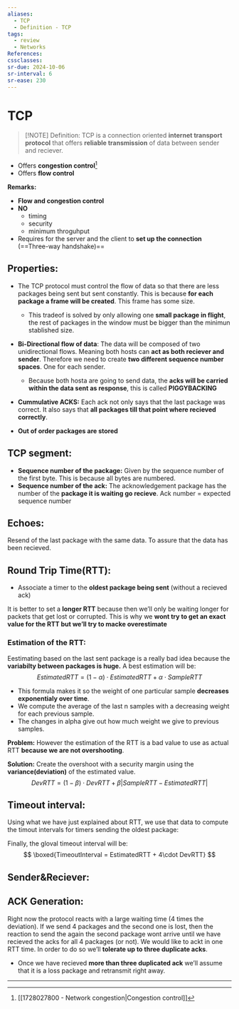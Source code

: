 ```yaml
---
aliases:
  - TCP
  - Definition - TCP
tags:
  - review
  - Networks
References: 
cssclasses:
sr-due: 2024-10-06
sr-interval: 6
sr-ease: 230
---
```

# TCP

> [!NOTE]  Definition:
>  TCP is a connection oriented **internet transport protocol** that offers **reliable transmission** of data between sender and reciever.
+ Offers **congestion control**[^1]
+ Offers **flow control** 

**Remarks:**
+ **Flow and congestion control**
+ **NO** 
	+ timing
	+ security 
	+ minimum throguhput
+ Requires for the server and the client to **set up the connection** (==Three-way handshake)==
## Properties:

+ The TCP protocol must control the flow of data so that there are less packages being sent but sent constantly. This is because **for each package a frame will be created**. This frame has some size.
	+ This tradeof is solved by only allowing one **small package in flight**, the rest of packages in the window must be bigger than the minimun stablished size. 

+ **Bi-Directional flow of data**: The data will be composed of two unidirectional flows. Meaning both hosts can **act as both reciever and sender**.
  Therefore we need to create **two different sequence number spaces**. One for each sender.
	+ Because both hosta are going to send data, the **acks will be carried within the data sent as response**, this is called **PIGGYBACKING**

+ **Cummulative ACKS:** Each ack not only says that the last package was correct. It also says that **all packages till that point where recieved correctly**.

+ **Out of order packages are stored**
## TCP segment:
+ **Sequence number of the package:** Given by the sequence number of the first byte. This is because all bytes are numbered. 
+ **Sequence number of the ack:** The acknowledgement package has the number of the **package it is waiting go recieve**. Ack number = expected sequence number

## Echoes: 
Resend of the last package with the same data. To assure that the data has been recieved. 

## Round Trip Time(RTT):
+ Associate a timer to the **oldest package being sent** (without a recieved ack)

It is better to set a **longer RTT** because then we’ll only be waiting longer for packets that get lost or corrupted. This is why we **wont try to get an exact value for the RTT but we’ll try to macke overestimate**

### Estimation of the RTT:
Eestimating based on the last sent package is a really bad idea because the **variabilty between packages is huge.** A best estimation will be: 
$$
EstimatedRTT = (1-\alpha) \cdot EstimatedRTT + \alpha \cdot SampleRTT
$$
+ This formula makes it so the weight of one particular sample **decreases exponentialy over time**. 
+ We compute the average of the last n samples with a decreasing weight for each previous sample. 
+ The changes in alpha give out how much weight we give to previous samples. 

**Problem:** However the estimation of the RTT is a bad value to use as actual RTT **because we are not overshooting**. 

**Solution:** Create the overshoot with a security margin using the **variance(deviation)** of the estimated value. 
$$
DevRTT = (1-\beta)\cdot DevRTT + \beta|SampleRTT - EstimatedRTT|
$$
## Timeout interval: 
Using what we have just explained about RTT, we use that data to compute the timout intervals for timers sending the oldest package:

Finally, the gloval timeout interval will be: 
$$
\boxed{TimeoutInterval = EstimatedRTT + 4\cdot DevRTT}
$$

## Sender&Reciever:
 

## ACK Generation: 
Right now the protocol reacts with a large waiting time (4 times the deviation). If we send 4 packages and the second one is lost, then the reaction to send the again the second package wont arrive until we have recieved the acks for all 4 packages (or not). 
We would like to ackt in one RTT time. In order to do so we’ll **tolerate up to three duplicate acks**. 
+ Once we have recieved **more than three duplicated ack** we’ll assume that it is a loss package and retransmit right away. 

***

[^1]: [[1728027800 - Network congestion|Congestion control]]